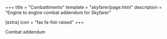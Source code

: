 +++
title = "Combattimento"
template = "skyfarer/page.html"
description = "Engine to engine combat addendum for Skyfarer"

[extra]
icon = "fas fa-fist-raised"
+++

Combat addendum

